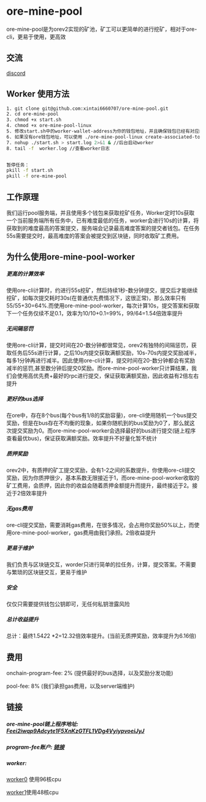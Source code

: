 # ore-mine-pool


ore-mine-pool是为orev2实现的矿池，矿工可以更简单的进行挖矿，相对于ore-cli，更易于使用，更高效

## 交流

[discord](https://discord.com/channels/1271164030131765362/1271164843571023902)


## Worker 使用方法

```bash
1. git clone git@github.com:xintai6660707/ore-mine-pool.git
2. cd ore-mine-pool
3. chmod +x start.sh
4. chmod +x ore-mine-pool-linux
5. 修改start.sh中的worker-wallet-address为你的钱包地址，并且确保钱包已经有对应的ore AssociatedToken地址
6. 如果没有ore钱包地址，可以使用 ./ore-mine-pool-linux create-associated-token --keypair "你的钱包私钥地址" --priority-fee 20000 创建ore关联账户(你有考虑私钥安全，也可以自己创建)
7. nohup ./start.sh > start.log 2>&1 & //后台启动worker
8. tail -f  worker.log //查看worker日志


暂停任务：
pkill -f start.sh
pkill -f ore-mine-pool
```

## 工作原理
我们运行pool服务端，并且使用多个钱包来获取挖矿任务，Worker定时10s获取一个当前服务端所有任务中，已有难度最低的任务，worker会进行10s的计算，将获取到的难度最高的答案提交，服务端会记录最高难度答案的提交者钱包。在任务55s需要提交时，最高难度的答案会被提交到区块链，同时收取矿工费用。

## 为什么使用ore-mine-pool-worker

##### 更高的计算效率

使用ore-cli计算时，约进行55s挖矿，然后持续1秒-数分钟提交，提交后才能继续挖矿，如每次提交耗时30s(在普通优先费情况下，这很正常)，那么效率只有55/55+30=64%.而使用ore-mine-pool-worker，每次计算10s，提交答案和获取下一个任务仅续不足0.1，效率为10/10+0.1=99%，99/64=1.54倍效率提升

##### 无间隔惩罚

使用ore-cli计算，提交时间在20-数分钟都很常见，orev2有独特的间隔惩罚，获取任务后55s进行计算，之后10s内提交获取满额奖励，10s-70s内提交奖励减半，每多1分钟再进行减半。因此使用ore-cli计算，提交时间在20-数分钟都会有奖励减半的惩罚,甚至数分钟后提交0奖励。而ore-mine-pool-worker只计算结果，我们会使用高优先费+最好的rpc进行提交，保证获取满额奖励，因此收益有2倍左右提升

##### 更好的bus选择

在ore中，存在8个bus(每个bus有1/8的奖励容量)，ore-cli使用随机一个bus提交奖励，但是在bus存在不均衡的现象，如果你随机到的bus奖励为0了，那么就这次提交奖励为0。而ore-mine-pool-worker会选择最好的bus进行提交(链上程序查看最优bus)，保证获取满额奖励。效率提升不好量化暂不统计

##### 质押奖励

orev2中，有质押的矿工提交奖励，会有1-2之间的系数提升，你使用ore-cli提交奖励，因为你质押很少，基本系数无限接近于1，而ore-mine-pool-worker收取的矿工费用，会质押，因此你的收益会随着质押金额提升而提升，最终接近于2。接近于2倍效率提升

##### 无gas费用

ore-cli提交奖励，需要消耗gas费用，在很多情况，会占用你奖励50%以上，而使用ore-mine-pool-worker，gas费用由我们承担。2倍收益提升


##### 更易于维护

我们负责与区块链交互，worder只进行简单的拉任务，计算，提交答案。不需要与繁琐的区块链交互，更易于维护

##### 安全

仅仅只需要提供钱包公钥即可，无任何私钥泄露风险

##### 总计收益提升

总计：最终1.54*2*2 *2=12.32倍效率提升。(当前无质押奖励，效率提升为6.16倍)

## 费用

onchain-program-fee: 2% (提供最好的bus选择，以及奖励分发功能)

pool-fee: 8%            (我们承担gas费用，以及server端维护)

## 链接

##### ore-mine-pool链上程序地址: [Feei2iwqp9Adcyte1F5XnKzGTFL1VDg4VyiypvoeiJyJ](https://solscan.io/account/Feei2iwqp9Adcyte1F5XnKzGTFL1VDg4VyiypvoeiJyJ)
##### program-fee账户: [链接](https://solscan.io/account/Feei2iwqp9Adcyte1F5XnKzGTFL1VDg4VyiypvoeiJyJ) 

##### worker:
[worker0](https://solscan.io/account/H2VLeBDZFXZa591QkGGutTG8cF2RQUS49T2uZZyS5FcX) 使用96核cpu

[worker1](https://solscan.io/account/92Zguk3WKznDU57u3rTJtKsib9vGGCnMxMZ9LyBCWork)使用48核cpu
